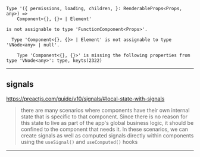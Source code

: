 ```
Type '({ permissions, loading, children, }: RenderableProps<Props, any>) =>
    Component<{}, {}> | Element'

is not assignable to type 'FunctionComponent<Props>'.

  Type 'Component<{}, {}> | Element' is not assignable to type 'VNode<any> | null'.

    Type 'Component<{}, {}>' is missing the following properties from type 'VNode<any>': type, keyts(2322)
```

----------------

## signals

https://preactjs.com/guide/v10/signals/#local-state-with-signals


> there are many scenarios where components have their own internal state that is specific to that component. Since there is no reason for this state to live as part of the app's global business logic, it should be confined to the component that needs it. In these scenarios, we can create signals as well as computed signals directly within components using the `useSignal()` and `useComputed()` hooks

----------------
